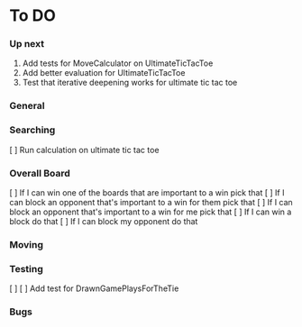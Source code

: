 ﻿# To DO

### Up next

1. Add tests for MoveCalculator on UltimateTicTacToe
2. Add better evaluation for UltimateTicTacToe
3. Test that iterative deepening works for ultimate tic tac toe

### General



### Searching

[ ] Run calculation on ultimate tic tac toe

### Overall Board

[ ] If I can win one of the boards that are important to a win pick that
[ ] If I can block an opponent that's important to a win for them pick that
[ ] If I can block an opponent that's important to a win for me pick that
[ ] If I can win a block do that
[ ] If I can block my opponent do that

### Moving


### Testing
[ ] 
[ ] Add test for DrawnGamePlaysForTheTie

### Bugs


